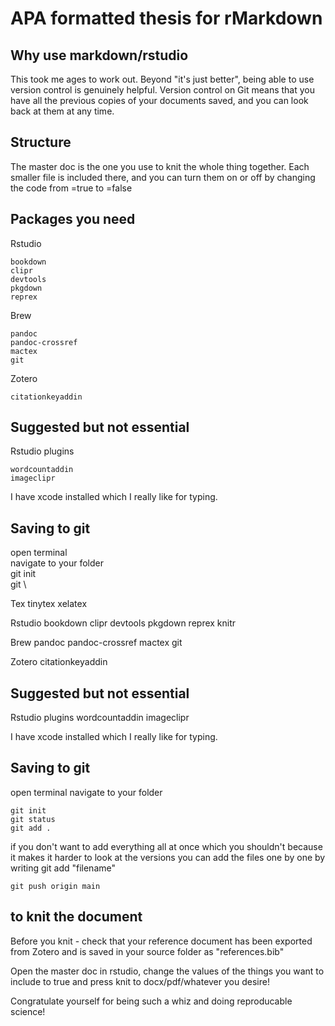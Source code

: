 # APA formatted thesis for rMarkdown

## Why use markdown/rstudio

This took me ages to work out. Beyond "it's just better", being able to use version control is genuinely helpful. 
Version control on Git means that you have all the previous copies of your documents saved, and you can look back at them at any time.

## Structure

The master doc is the one you use to knit the whole thing together. 
Each smaller file is included there, and you can turn them on or off by changing the code from =true to =false


## Packages you need

Rstudio

    bookdown
    clipr
    devtools
    pkgdown
    reprex
    
Brew

    pandoc
    pandoc-crossref
    mactex
    git
    
Zotero

    citationkeyaddin

## Suggested but not essential

Rstudio plugins

    wordcountaddin
    imageclipr
    
I have xcode installed which I really like for typing. 


## Saving to git

open terminal\
navigate to your folder\
    git init\
    git \


Tex
    tinytex
    xelatex

Rstudio
    bookdown
    clipr
    devtools
    pkgdown
    reprex
    knitr
    
Brew
    pandoc
    pandoc-crossref
    mactex
    git
    
Zotero
    citationkeyaddin

## Suggested but not essential

Rstudio plugins
    wordcountaddin
    imageclipr
    
I have xcode installed which I really like for typing. 


## Saving to git

open terminal
navigate to your folder

    git init
    git status
    git add . 
    

if you don't want to add everything all at once which you shouldn't 
because it makes it harder to look at the versions you can add the 
files one by one by writing git add "filename"
        
    git push origin main
    
## to knit the document

Before you knit - check that your reference document has been exported from Zotero and is saved in your source folder as "references.bib"

Open the master doc in rstudio, change the values of the things you want to include to true and press knit to docx/pdf/whatever you desire!

Congratulate yourself for being such a whiz and doing reproducable science!


